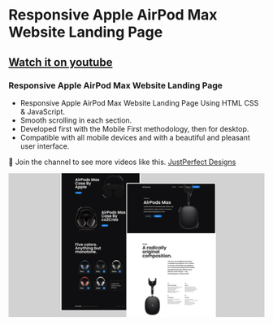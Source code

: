 # Responsive Apple AirPod Max Website Landing Page

## [Watch it on youtube](https://youtu.be/QStzfcpcUWQ)

### Responsive Apple AirPod Max Website Landing Page

- Responsive Apple AirPod Max Website Landing Page Using HTML CSS & JavaScript.
- Smooth scrolling in each section.
- Developed first with the Mobile First methodology, then for desktop.
- Compatible with all mobile devices and with a beautiful and pleasant user interface.

💙 Join the channel to see more videos like this. [JustPerfect Designs](https://www.youtube.com/c/Justperfectdesigns)

![preview img](/Preview.jpg)
